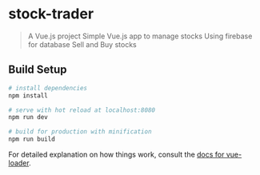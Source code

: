# stock-trader

> A Vue.js project
> Simple Vue.js app to manage stocks
> Using firebase for database
> Sell and Buy stocks 

## Build Setup

``` bash
# install dependencies
npm install

# serve with hot reload at localhost:8080
npm run dev

# build for production with minification
npm run build
```

For detailed explanation on how things work, consult the [docs for vue-loader](http://vuejs.github.io/vue-loader).
